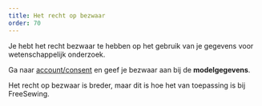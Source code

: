```yaml
---
title: Het recht op bezwaar
order: 70
---
```


Je hebt het recht bezwaar te hebben op het gebruik van je gegevens voor wetenschappelijk onderzoek.

Ga naar [account/consent](/account/consent/) en geef je bezwaar aan bij de **modelgegevens**.

<Note>

Het recht op bezwaar is breder, maar dit is hoe het van toepassing is bij FreeSewing.

</Note>

